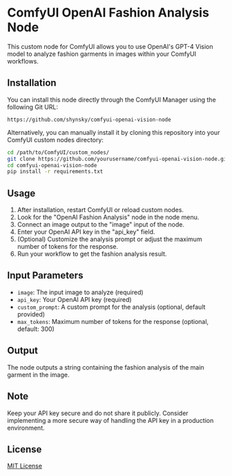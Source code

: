 # ComfyUI OpenAI Fashion Analysis Node

This custom node for ComfyUI allows you to use OpenAI's GPT-4 Vision model to analyze fashion garments in images within your ComfyUI workflows.

## Installation

You can install this node directly through the ComfyUI Manager using the following Git URL:

```
https://github.com/shynsky/comfyui-openai-vision-node
```

Alternatively, you can manually install it by cloning this repository into your ComfyUI custom nodes directory:

```bash
cd /path/to/ComfyUI/custom_nodes/
git clone https://github.com/yourusername/comfyui-openai-vision-node.git
cd comfyui-openai-vision-node
pip install -r requirements.txt
```

## Usage

1. After installation, restart ComfyUI or reload custom nodes.
2. Look for the "OpenAI Fashion Analysis" node in the node menu.
3. Connect an image output to the "image" input of the node.
4. Enter your OpenAI API key in the "api_key" field.
5. (Optional) Customize the analysis prompt or adjust the maximum number of tokens for the response.
6. Run your workflow to get the fashion analysis result.

## Input Parameters

- `image`: The input image to analyze (required)
- `api_key`: Your OpenAI API key (required)
- `custom_prompt`: A custom prompt for the analysis (optional, default provided)
- `max_tokens`: Maximum number of tokens for the response (optional, default: 300)

## Output

The node outputs a string containing the fashion analysis of the main garment in the image.

## Note

Keep your API key secure and do not share it publicly. Consider implementing a more secure way of handling the API key in a production environment.

## License

[MIT License](https://opensource.org/licenses/MIT)
